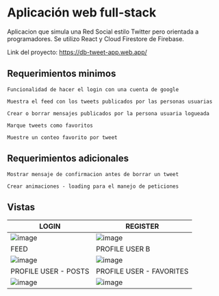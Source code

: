 # Aplicación web full-stack 

Aplicacion que simula una Red Social estilo Twitter pero orientada a programadores.
Se utilizo React y Cloud Firestore de Firebase.

Link del proyecto: https://db-tweet-app.web.app/

## Requerimientos minimos

    Funcionalidad de hacer el login con una cuenta de google

    Muestra el feed con los tweets publicados por las personas usuarias

    Crear o borrar mensajes publicados por la persona usuaria logueada

    Marque tweets como favoritos

    Muestre un conteo favorito por tweet

## Requerimientos adicionales

    Mostrar mensaje de confirmacion antes de borrar un tweet

    Crear animaciones - loading para el manejo de peticiones

## Vistas

| LOGIN | REGISTER |
| ------------- | ------------- |
| ![image](https://user-images.githubusercontent.com/30696989/152195881-c28fb9b4-0130-49f1-913c-1feea6c5b9b4.png)  | ![image](https://user-images.githubusercontent.com/30696989/152195941-8fcd719e-dafc-456f-9484-ed33de4930cf.png)  |
| FEED | PROFILE USER B |
| ![image](https://user-images.githubusercontent.com/30696989/152196082-196c56a9-8982-474f-95a0-eeb89f565874.png)  | ![image](https://user-images.githubusercontent.com/30696989/152196160-80cd160c-5e7e-490b-b2e8-c13cdcd0d8ca.png)  |
| PROFILE USER - POSTS | PROFILE USER - FAVORITES |
| ![image](https://user-images.githubusercontent.com/30696989/152196354-da1501a8-5610-45be-945f-20c6fffcd80e.png)  | ![image](https://user-images.githubusercontent.com/30696989/152196403-2baf0db5-557d-47ad-966d-656fb0ae74e3.png)  |


